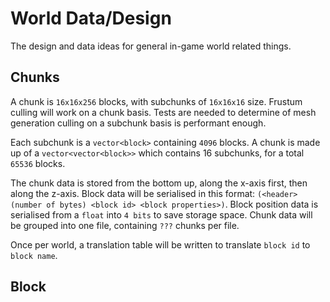 # World Data/Design
The design and data ideas for general in-game world related things.

## Chunks
A chunk is `16x16x256` blocks, with subchunks of `16x16x16` size. Frustum culling will work on a chunk basis. Tests are needed to determine of mesh generation culling on a subchunk basis is performant enough.

Each subchunk is a `vector<block>` containing `4096` blocks.
A chunk is made up of a `vector<vector<block>>` which contains 16 subchunks, for a total `65536` blocks.

The chunk data is stored from the bottom up, along the x-axis first, then along the z-axis.
Block data will be serialised in this format:
`(<header>(number of bytes) <block id> <block properties>)`.
Block position data is serialised from a `float` into `4 bits` to save storage space.
Chunk data will be grouped into one file, containing `???` chunks per file.

Once per world, a translation table will be written to translate `block id` to `block name`.



## Block


